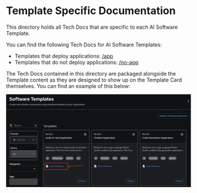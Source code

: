 # Template Specific Documentation

This directory holds all Tech Docs that are specific to each AI Software Template.

You can find the following Tech Docs for AI Software Templates:
* Templates that deploy applications: [/app](./app/)
* Templates that do not deploy applications: [/no-app](./no-app/)

The Tech Docs contained in this directory are packaged alongside the Template content as they are designed to show up on the Template Card themselves. You can find an example of this below:

![Template Card Tech Doc Example](../docs/images/template-card-techdoc-example.png)